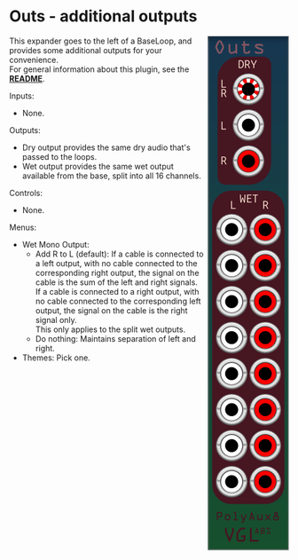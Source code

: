 # Outs - additional outputs

<img src="Outs.png" align="right">

This expander goes to the left of a BaseLoop, and provides some additional outputs for your convenience.  
For general information about this plugin, see the **[README](../README.md)**.

Inputs:
- None.

Outputs: 
- Dry output provides the same dry audio that's passed to the loops.
- Wet output provides the same wet output available from the base, split into all 16 channels.

Controls:
- None.

Menus:
- Wet Mono Output:
	- Add R to L (default): If a cable is connected to a left output, with no cable connected to the corresponding right output, the signal on the cable is the sum of the left and right signals.  
If a cable is connected to a right output, with no cable connected to the corresponding left output, the signal on the cable is the right signal only.  
This only applies to the split wet outputs.
	- Do nothing: Maintains separation of left and right.
- Themes: Pick one.

